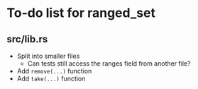 To-do list for ranged_set
=========================

src/lib.rs
----------

 - Split into smaller files
    - Can tests still access the ranges field from another file?
 - Add `remove(...)` function
 - Add `take(...)` function